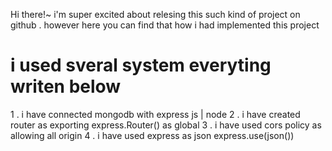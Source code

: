 Hi there!~ i'm super excited about relesing this such kind of project on github . however here you can find that how i had implemented this project

# i used sveral system everyting writen below
1 . i have connected mongodb with express js | node
2 . i have created router as exporting express.Router() as global
3 . i have used cors policy as allowing all origin 
4 . i have used express as json express.use(json())
